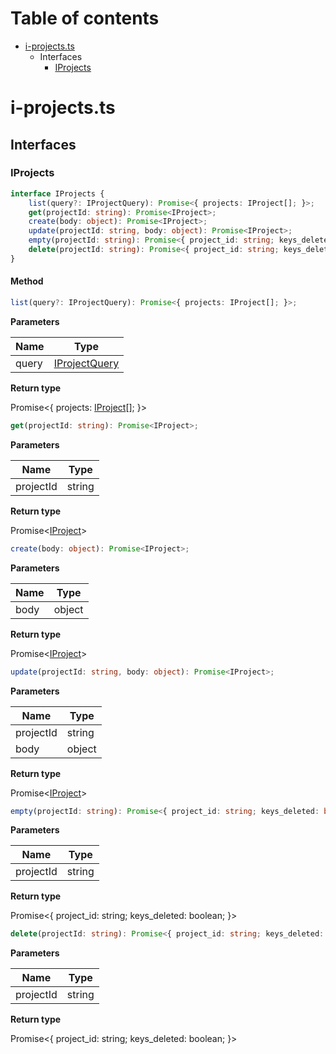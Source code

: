 # Table of contents

* [i-projects.ts][SourceFile-6]
    * Interfaces
        * [IProjects][InterfaceDeclaration-14]

# i-projects.ts

## Interfaces

### IProjects

```typescript
interface IProjects {
    list(query?: IProjectQuery): Promise<{ projects: IProject[]; }>;
    get(projectId: string): Promise<IProject>;
    create(body: object): Promise<IProject>;
    update(projectId: string, body: object): Promise<IProject>;
    empty(projectId: string): Promise<{ project_id: string; keys_deleted: boolean; }>;
    delete(projectId: string): Promise<{ project_id: string; keys_deleted: boolean; }>;
}
```
#### Method

```typescript
list(query?: IProjectQuery): Promise<{ projects: IProject[]; }>;
```

**Parameters**

| Name  | Type                                     |
| ----- | ---------------------------------------- |
| query | [IProjectQuery][InterfaceDeclaration-15] |

**Return type**

Promise<{ projects: [IProject][InterfaceDeclaration-16][]; }>

```typescript
get(projectId: string): Promise<IProject>;
```

**Parameters**

| Name      | Type   |
| --------- | ------ |
| projectId | string |

**Return type**

Promise<[IProject][InterfaceDeclaration-16]>

```typescript
create(body: object): Promise<IProject>;
```

**Parameters**

| Name | Type   |
| ---- | ------ |
| body | object |

**Return type**

Promise<[IProject][InterfaceDeclaration-16]>

```typescript
update(projectId: string, body: object): Promise<IProject>;
```

**Parameters**

| Name      | Type   |
| --------- | ------ |
| projectId | string |
| body      | object |

**Return type**

Promise<[IProject][InterfaceDeclaration-16]>

```typescript
empty(projectId: string): Promise<{ project_id: string; keys_deleted: boolean; }>;
```

**Parameters**

| Name      | Type   |
| --------- | ------ |
| projectId | string |

**Return type**

Promise<{ project_id: string; keys_deleted: boolean; }>

```typescript
delete(projectId: string): Promise<{ project_id: string; keys_deleted: boolean; }>;
```

**Parameters**

| Name      | Type   |
| --------- | ------ |
| projectId | string |

**Return type**

Promise<{ project_id: string; keys_deleted: boolean; }>


[SourceFile-6]: i-projects.md#i-projectsts
[InterfaceDeclaration-14]: i-projects.md#iprojects
[InterfaceDeclaration-15]: i-project.md#iprojectquery
[InterfaceDeclaration-16]: i-project.md#iproject
[InterfaceDeclaration-16]: i-project.md#iproject
[InterfaceDeclaration-16]: i-project.md#iproject
[InterfaceDeclaration-16]: i-project.md#iproject